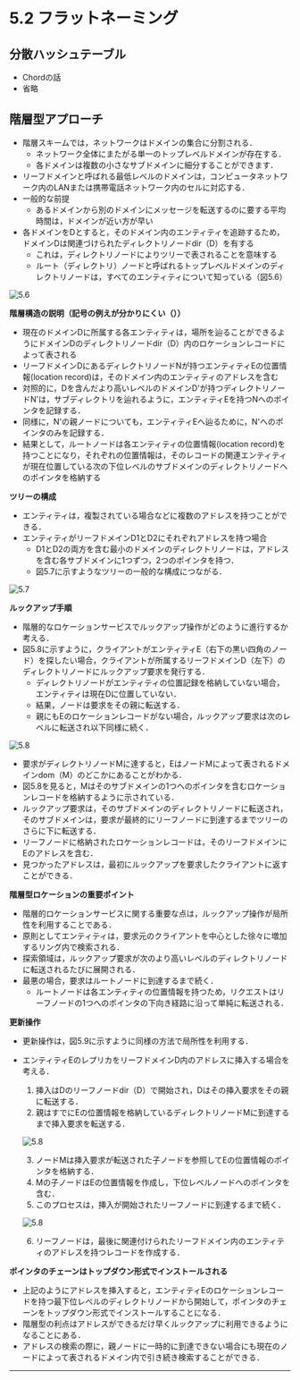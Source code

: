 # 5.2 フラットネーミング
## 分散ハッシュテーブル
* Chordの話
* 省略

## 階層型アプローチ
* 階層スキームでは，ネットワークはドメインの集合に分割される．
  * ネットワーク全体にまたがる単一のトップレベルドメインが存在する．
  * 各ドメインは複数の小さなサブドメインに細分することができます．
* リーフドメインと呼ばれる最低レベルのドメインは，コンピュータネットワーク内のLANまたは携帯電話ネットワーク内のセルに対応する．
* 一般的な前提
  * あるドメインから別のドメインにメッセージを転送するのに要する平均時間は，ドメインが近い方が早い
* 各ドメインをDとすると，そのドメイン内のエンティティを追跡するため，ドメインDは関連づけられたディレクトリノードdir（D）を有する
  * これは，ディレクトリノードによりツリーで表されることを意味する
  *  ルート（ディレクトリ）ノードと呼ばれるトップレベルドメインのディレクトリノードは，すべてのエンティティについて知っている（図5.6）

![5.6](images/05-06.jpg)

**階層構造の説明（記号の例えが分かりにくい（））**
* 現在のドメインDに所属する各エンティティは，場所を辿ることができるようにドメインDのディレクトリノードdir（D）内のロケーションレコードによって表される
* リーフドメインDにあるディレクトリノードNが持つエンティティEの位置情報(location record)は，そのドメイン内のエンティティのアドレスを含む
* 対照的に，Dを含んだより高いレベルのドメインD'が持つディレクトリノードN’は，サブディレクトリを辿れるように，エンティティEを持つNへのポインタを記録する．
* 同様に，N'の親ノードについても，エンティティEへ辿るために，N'へのポインタのみを記録する．
* 結果として，ルートノードは各エンティティの位置情報(location record)を持つことになり，それぞれの位置情報は，そのレコードの関連エンティティが現在位置している次の下位レベルのサブドメインのディレクトリノードへのポインタを格納する


**ツリーの構成**
* エンティティは，複製されている場合などに複数のアドレスを持つことができる．
* エンティティがリーフドメインD1とD2にそれぞれアドレスを持つ場合
  * D1とD2の両方を含む最小のドメインのディレクトリノードは，アドレスを含む各サブドメインに1つずつ，2つのポインタを持つ．
  * 図5.7に示すようなツリーの一般的な構成につながる．

![5.7](images/05-07.jpg)

**ルックアップ手順**
* 階層的なロケーションサービスでルックアップ操作がどのように進行するか考える．
* 図5.8に示すように，クライアントがエンティティE（右下の黒い四角のノード）を探したい場合，クライアントが所属するリーフドメインD（左下）のディレクトリノードにルックアップ要求を発行する．
  * ディレクトリノードがエンティティの位置記録を格納していない場合，エンティティは現在Dに位置していない．
  * 結果，ノードは要求をその親に転送する．
  * 親にもEのロケーションレコードがない場合，ルックアップ要求は次のレベルに転送され以下同様に続く．

![5.8](images/05-08.jpg)

* 要求がディレクトリノードMに達すると，EはノードMによって表されるドメインdom（M）のどこかにあることがわかる．
* 図5.8を見ると，Mはそのサブドメインの1つへのポインタを含むロケーションレコードを格納するように示されている．
* ルックアップ要求は，そのサブドメインのディレクトリノードに転送され，そのサブドメインは，要求が最終的にリーフノードに到達するまでツリーのさらに下に転送する．
* リーフノードに格納されたロケーションレコードは，そのリーフドメインにEのアドレスを含む．
* 見つかったアドレスは，最初にルックアップを要求したクライアントに返すことができる．

**階層型ロケーションの重要ポイント**
* 階層的ロケーションサービスに関する重要な点は，ルックアップ操作が局所性を利用することである．
* 原則としてエンティティは，要求元のクライアントを中心とした徐々に増加するリング内で検索される．
* 探索領域は，ルックアップ要求が次のより高いレベルのディレクトリノードに転送されるたびに展開される．
* 最悪の場合，要求はルートノードに到達するまで続く．
  * ルートノードは各エンティティの位置情報を持つため，リクエストはリーフノードの1つへのポインタの下向き経路に沿って単純に転送される．

**更新操作**
* 更新操作は，図5.9に示すように同様の方法で局所性を利用する．
* エンティティEのレプリカをリーフドメインD内のアドレスに挿入する場合を考える．

    1. 挿入はDのリーフノードdir（D）で開始され，Dはその挿入要求をその親に転送する．
    2. 親はすでにEの位置情報を格納しているディレクトリノードMに到達するまで挿入要求を転送する．

  ![5.8](images/05-09a.jpg)

    3. ノードMは挿入要求が転送された子ノードを参照してEの位置情報のポインタを格納する．
    4. Mの子ノードはEの位置情報を作成し，下位レベルノードへのポインタを含む．
    5. このプロセスは，挿入が開始されたリーフノードに到達するまで続く．

  ![5.8](images/05-09b.jpg)

    6. リーフノードは，最後に関連付けられたリーフドメイン内のエンティティのアドレスを持つレコードを作成する．

**ポインタのチェーンはトップダウン形式でインストールされる**
* 上記のようにアドレスを挿入すると，エンティティEのロケーションレコードを持つ最下位レベルのディレクトリノードから開始して，ポインタのチェーンをトップダウン形式でインストールすることになる．
* 階層型の利点はアドレスができるだけ早くルックアップに利用できるようになることにある．
* アドレスの検索の際に，親ノードに一時的に到達できない場合にも現在のノードによって表されるドメイン内で引き続き検索することができる．

----
